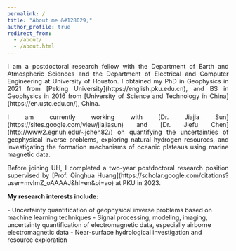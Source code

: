 ```yaml
---
permalink: /
title: "About me &#128029;"
author_profile: true
redirect_from: 
  - /about/
  - /about.html
---
```

<p align = "justify"> 
I am a postdoctoral research fellow with the Department of Earth and Atmospheric Sciences and the Department of Electrical and Computer Engineering at University of Houston. I obtained my PhD in Geophysics in 2021 from [Peking University](https://english.pku.edu.cn), and BS in Geophysics in 2016 from [University of Science and Technology in China](https://en.ustc.edu.cn/), China.
</p> 
<p align = "justify"> 
I am currently working with [Dr. Jiajia Sun](https://sites.google.com/view/jiajiasun) and [Dr. Jiefu Chen](http://www2.egr.uh.edu/~jchen82/) on quantifying the uncertainties of geophysical inverse problems, exploring natural hydrogen resources, and investigating the formation mechanisms of oceanic plateaus using marine magnetic data.
</p>
<p align = "justify"> 
Before joining UH, I completed a two-year postdoctoral research position supervised by [Prof. Qinghua Huang](https://scholar.google.com/citations?user=mvImZ_oAAAAJ&hl=en&oi=ao) at PKU in 2023.
</p>
<p align = "justify"> 
<strong>My research interests include:</strong>
</p>
- Uncertainty quantification of geophysical inverse problems based on machine learning techniques
- Signal processing, modeling, imaging, uncertainty quantification of electromagnetic data, especially airborne electromagnetic data
- Near-surface hydrological investigation and resource exploration
